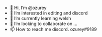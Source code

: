 - 👋 Hi, I’m @ozurey
- 👀 I’m interested in editing and discord
- 🌱 I’m currently learning welsh
- 💞️ I’m looking to collaborate on ...
- 📫 How to reach me discord. ozurey#9189
<!---
ozurey/ozurey is a ✨ special ✨ repository because its `README.md` (this file) appears on your GitHub profile.
You can click the Preview link to take a look at your changes.
--->
